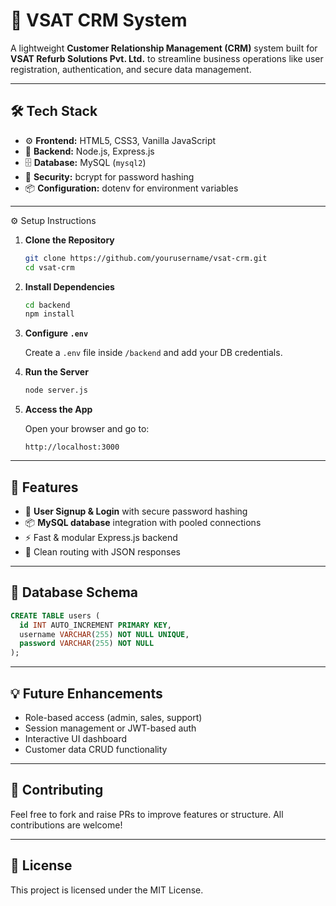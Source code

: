 # 🚀 VSAT CRM System

A lightweight **Customer Relationship Management (CRM)** system built for **VSAT Refurb Solutions Pvt. Ltd.** to streamline business operations like user registration, authentication, and secure data management.

---

## 🛠️ Tech Stack

- ⚙️ **Frontend:** HTML5, CSS3, Vanilla JavaScript  
- 🚀 **Backend:** Node.js, Express.js  
- 🗄️ **Database:** MySQL (`mysql2`)  
- 🔐 **Security:** bcrypt for password hashing  
- 📦 **Configuration:** dotenv for environment variables  

---
 ⚙️ Setup Instructions

1. **Clone the Repository**

   ```bash
   git clone https://github.com/yourusername/vsat-crm.git
   cd vsat-crm

2. **Install Dependencies**

   ```bash
   cd backend
   npm install
   ```

3. **Configure `.env`**

   Create a `.env` file inside `/backend` and add your DB credentials.

4. **Run the Server**

   ```bash
   node server.js
   ```

5. **Access the App**

   Open your browser and go to:

   ```
   http://localhost:3000
   ```

---

## 🧪 Features

* 🔐 **User Signup & Login** with secure password hashing
* 📦 **MySQL database** integration with pooled connections
* ⚡ Fast & modular Express.js backend
* 🧭 Clean routing with JSON responses

---

## 🔧 Database Schema

```sql
CREATE TABLE users (
  id INT AUTO_INCREMENT PRIMARY KEY,
  username VARCHAR(255) NOT NULL UNIQUE,
  password VARCHAR(255) NOT NULL
);
```

---

## 💡 Future Enhancements

* Role-based access (admin, sales, support)
* Session management or JWT-based auth
* Interactive UI dashboard
* Customer data CRUD functionality

---

## 🤝 Contributing

Feel free to fork and raise PRs to improve features or structure. All contributions are welcome!

---



## 📄 License

This project is licensed under the MIT License.
